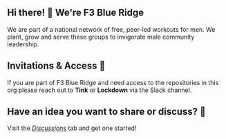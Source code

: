 ## Hi there! 👋 We're F3 Blue Ridge 

We are part of a national network of free, peer-led workouts for men. We plant, grow and serve these groups to invigorate male community leadership.

## Invitations & Access 🔐
If you are part of F3 Blue Ridge and need access to the repositories in this org please reach out to **Tink** or **Lockdown** via the Slack channel. 

## Have an idea you want to share or discuss? 💬
Visit the [*Discussions*](https://github.com/orgs/F3-Blue-Ridge/discussions) tab and get one started!
